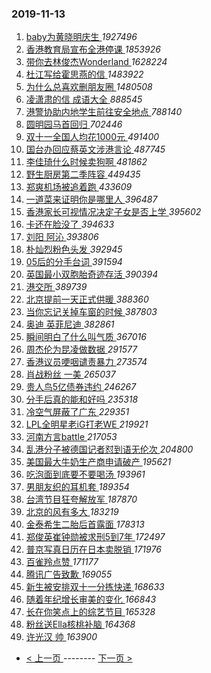 ### 2019-11-13 
1. [ baby为黄晓明庆生 ](https://s.weibo.com/weibo?q=%23baby%E4%B8%BA%E9%BB%84%E6%99%93%E6%98%8E%E5%BA%86%E7%94%9F%23&Refer=top) *1927496*
1. [ 香港教育局宣布全港停课 ](https://s.weibo.com/weibo?q=%23%E9%A6%99%E6%B8%AF%E6%95%99%E8%82%B2%E5%B1%80%E5%AE%A3%E5%B8%83%E5%85%A8%E6%B8%AF%E5%81%9C%E8%AF%BE%23&Refer=top) *1853926*
1. [ 带你去林俊杰Wonderland ](https://s.weibo.com/weibo?q=%23%E5%B8%A6%E4%BD%A0%E5%8E%BB%E6%9E%97%E4%BF%8A%E6%9D%B0Wonderland%23&topic_ad=1&Refer=top) *1628224*
1. [ 杜江写给霍思燕的信 ](https://s.weibo.com/weibo?q=%23%E6%9D%9C%E6%B1%9F%E5%86%99%E7%BB%99%E9%9C%8D%E6%80%9D%E7%87%95%E7%9A%84%E4%BF%A1%23&Refer=top) *1483922*
1. [ 为什么总喜欢删朋友圈 ](https://s.weibo.com/weibo?q=%23%E4%B8%BA%E4%BB%80%E4%B9%88%E6%80%BB%E5%96%9C%E6%AC%A2%E5%88%A0%E6%9C%8B%E5%8F%8B%E5%9C%88%23&Refer=top) *1480508*
1. [ 凌潇肃的信 成语大全 ](https://s.weibo.com/weibo?q=%E5%87%8C%E6%BD%87%E8%82%83%E7%9A%84%E4%BF%A1%20%E6%88%90%E8%AF%AD%E5%A4%A7%E5%85%A8&Refer=top) *888545*
1. [ 港警协助内地学生前往安全地点 ](https://s.weibo.com/weibo?q=%23%E6%B8%AF%E8%AD%A6%E5%8D%8F%E5%8A%A9%E5%86%85%E5%9C%B0%E5%AD%A6%E7%94%9F%E5%89%8D%E5%BE%80%E5%AE%89%E5%85%A8%E5%9C%B0%E7%82%B9%23&Refer=top) *788140*
1. [ 圆明园马首回归 ](https://s.weibo.com/weibo?q=%23%E5%9C%86%E6%98%8E%E5%9B%AD%E9%A9%AC%E9%A6%96%E5%9B%9E%E5%BD%92%23&Refer=top) *702446*
1. [ 双十一全国人均花1000元 ](https://s.weibo.com/weibo?q=%23%E5%8F%8C%E5%8D%81%E4%B8%80%E5%85%A8%E5%9B%BD%E4%BA%BA%E5%9D%87%E8%8A%B11000%E5%85%83%23&Refer=top) *491400*
1. [ 国台办回应蔡英文涉港言论 ](https://s.weibo.com/weibo?q=%23%E5%9B%BD%E5%8F%B0%E5%8A%9E%E5%9B%9E%E5%BA%94%E8%94%A1%E8%8B%B1%E6%96%87%E6%B6%89%E6%B8%AF%E8%A8%80%E8%AE%BA%23&Refer=top) *487745*
1. [ 李佳琦什么时候卖狗啊 ](https://s.weibo.com/weibo?q=%23%E6%9D%8E%E4%BD%B3%E7%90%A6%E4%BB%80%E4%B9%88%E6%97%B6%E5%80%99%E5%8D%96%E7%8B%97%E5%95%8A%23&Refer=top) *481862*
1. [ 野生厨房第二季阵容 ](https://s.weibo.com/weibo?q=%23%E9%87%8E%E7%94%9F%E5%8E%A8%E6%88%BF%E7%AC%AC%E4%BA%8C%E5%AD%A3%E9%98%B5%E5%AE%B9%23&Refer=top) *449435*
1. [ 郑爽机场被追着跑 ](https://s.weibo.com/weibo?q=%23%E9%83%91%E7%88%BD%E6%9C%BA%E5%9C%BA%E8%A2%AB%E8%BF%BD%E7%9D%80%E8%B7%91%23&Refer=top) *433609*
1. [ 一道菜来证明你是哪里人 ](https://s.weibo.com/weibo?q=%23%E4%B8%80%E9%81%93%E8%8F%9C%E6%9D%A5%E8%AF%81%E6%98%8E%E4%BD%A0%E6%98%AF%E5%93%AA%E9%87%8C%E4%BA%BA%23&Refer=top) *396487*
1. [ 香港家长可视情况决定子女是否上学 ](https://s.weibo.com/weibo?q=%23%E9%A6%99%E6%B8%AF%E5%AE%B6%E9%95%BF%E5%8F%AF%E8%A7%86%E6%83%85%E5%86%B5%E5%86%B3%E5%AE%9A%E5%AD%90%E5%A5%B3%E6%98%AF%E5%90%A6%E4%B8%8A%E5%AD%A6%23&Refer=top) *395602*
1. [ 卡还在脸没了 ](https://s.weibo.com/weibo?q=%23%E5%8D%A1%E8%BF%98%E5%9C%A8%E8%84%B8%E6%B2%A1%E4%BA%86%23&Refer=top) *394633*
1. [ 刘阳 阿沁 ](https://s.weibo.com/weibo?q=%E5%88%98%E9%98%B3%20%E9%98%BF%E6%B2%81&Refer=top) *393806*
1. [ 朴灿烈粉色头发 ](https://s.weibo.com/weibo?q=%23%E6%9C%B4%E7%81%BF%E7%83%88%E7%B2%89%E8%89%B2%E5%A4%B4%E5%8F%91%23&Refer=top) *392945*
1. [ 05后的分手台词 ](https://s.weibo.com/weibo?q=%2305%E5%90%8E%E7%9A%84%E5%88%86%E6%89%8B%E5%8F%B0%E8%AF%8D%23&Refer=top) *391594*
1. [ 英国最小双胞胎奇迹存活 ](https://s.weibo.com/weibo?q=%23%E8%8B%B1%E5%9B%BD%E6%9C%80%E5%B0%8F%E5%8F%8C%E8%83%9E%E8%83%8E%E5%A5%87%E8%BF%B9%E5%AD%98%E6%B4%BB%23&Refer=top) *390394*
1. [ 港交所 ](https://s.weibo.com/weibo?q=%23%E6%B8%AF%E4%BA%A4%E6%89%80%23&Refer=top) *389739*
1. [ 北京提前一天正式供暖 ](https://s.weibo.com/weibo?q=%23%E5%8C%97%E4%BA%AC%E6%8F%90%E5%89%8D%E4%B8%80%E5%A4%A9%E6%AD%A3%E5%BC%8F%E4%BE%9B%E6%9A%96%23&Refer=top) *388360*
1. [ 当你忘记关掉车窗的时候 ](https://s.weibo.com/weibo?q=%23%E5%BD%93%E4%BD%A0%E5%BF%98%E8%AE%B0%E5%85%B3%E6%8E%89%E8%BD%A6%E7%AA%97%E7%9A%84%E6%97%B6%E5%80%99%23&Refer=top) *387803*
1. [ 奥迪 英菲尼迪 ](https://s.weibo.com/weibo?q=%E5%A5%A5%E8%BF%AA%20%E8%8B%B1%E8%8F%B2%E5%B0%BC%E8%BF%AA&Refer=top) *382861*
1. [ 瞬间明白了什么叫气质 ](https://s.weibo.com/weibo?q=%23%E7%9E%AC%E9%97%B4%E6%98%8E%E7%99%BD%E4%BA%86%E4%BB%80%E4%B9%88%E5%8F%AB%E6%B0%94%E8%B4%A8%23&Refer=top) *367016*
1. [ 周杰伦为昆凌做数据 ](https://s.weibo.com/weibo?q=%23%E5%91%A8%E6%9D%B0%E4%BC%A6%E4%B8%BA%E6%98%86%E5%87%8C%E5%81%9A%E6%95%B0%E6%8D%AE%23&Refer=top) *291577*
1. [ 香港议员哽咽谴责暴力 ](https://s.weibo.com/weibo?q=%23%E9%A6%99%E6%B8%AF%E8%AE%AE%E5%91%98%E5%93%BD%E5%92%BD%E8%B0%B4%E8%B4%A3%E6%9A%B4%E5%8A%9B%23&Refer=top) *273574*
1. [ 肖战粉丝 一美 ](https://s.weibo.com/weibo?q=%E8%82%96%E6%88%98%E7%B2%89%E4%B8%9D%20%E4%B8%80%E7%BE%8E&Refer=top) *265037*
1. [ 贵人鸟5亿债券违约 ](https://s.weibo.com/weibo?q=%E8%B4%B5%E4%BA%BA%E9%B8%9F5%E4%BA%BF%E5%80%BA%E5%88%B8%E8%BF%9D%E7%BA%A6&Refer=top) *246267*
1. [ 分手后真的能和好吗 ](https://s.weibo.com/weibo?q=%23%E5%88%86%E6%89%8B%E5%90%8E%E7%9C%9F%E7%9A%84%E8%83%BD%E5%92%8C%E5%A5%BD%E5%90%97%23&Refer=top) *235318*
1. [ 冷空气屏蔽了广东 ](https://s.weibo.com/weibo?q=%23%E5%86%B7%E7%A9%BA%E6%B0%94%E5%B1%8F%E8%94%BD%E4%BA%86%E5%B9%BF%E4%B8%9C%23&Refer=top) *229351*
1. [ LPL全明星老iG打老WE ](https://s.weibo.com/weibo?q=%23LPL%E5%85%A8%E6%98%8E%E6%98%9F%E8%80%81iG%E6%89%93%E8%80%81WE%23&Refer=top) *219921*
1. [ 河南方言battle ](https://s.weibo.com/weibo?q=%23%E6%B2%B3%E5%8D%97%E6%96%B9%E8%A8%80battle%23&Refer=top) *217053*
1. [ 乱港分子被德国记者怼到语无伦次 ](https://s.weibo.com/weibo?q=%23%E4%B9%B1%E6%B8%AF%E5%88%86%E5%AD%90%E8%A2%AB%E5%BE%B7%E5%9B%BD%E8%AE%B0%E8%80%85%E6%80%BC%E5%88%B0%E8%AF%AD%E6%97%A0%E4%BC%A6%E6%AC%A1%23&Refer=top) *204800*
1. [ 美国最大牛奶生产商申请破产 ](https://s.weibo.com/weibo?q=%23%E7%BE%8E%E5%9B%BD%E6%9C%80%E5%A4%A7%E7%89%9B%E5%A5%B6%E7%94%9F%E4%BA%A7%E5%95%86%E7%94%B3%E8%AF%B7%E7%A0%B4%E4%BA%A7%23&Refer=top) *195621*
1. [ 吃泡面到底要不要喝汤 ](https://s.weibo.com/weibo?q=%23%E5%90%83%E6%B3%A1%E9%9D%A2%E5%88%B0%E5%BA%95%E8%A6%81%E4%B8%8D%E8%A6%81%E5%96%9D%E6%B1%A4%23&Refer=top) *193961*
1. [ 男朋友织的耳机套 ](https://s.weibo.com/weibo?q=%23%E7%94%B7%E6%9C%8B%E5%8F%8B%E7%BB%87%E7%9A%84%E8%80%B3%E6%9C%BA%E5%A5%97%23&Refer=top) *189354*
1. [ 台湾节目狂夸解放军 ](https://s.weibo.com/weibo?q=%23%E5%8F%B0%E6%B9%BE%E8%8A%82%E7%9B%AE%E7%8B%82%E5%A4%B8%E8%A7%A3%E6%94%BE%E5%86%9B%23&Refer=top) *187870*
1. [ 北京的风有多大 ](https://s.weibo.com/weibo?q=%23%E5%8C%97%E4%BA%AC%E7%9A%84%E9%A3%8E%E6%9C%89%E5%A4%9A%E5%A4%A7%23&Refer=top) *183219*
1. [ 金泰希生二胎后首露面 ](https://s.weibo.com/weibo?q=%23%E9%87%91%E6%B3%B0%E5%B8%8C%E7%94%9F%E4%BA%8C%E8%83%8E%E5%90%8E%E9%A6%96%E9%9C%B2%E9%9D%A2%23&Refer=top) *178313*
1. [ 郑俊英崔钟勋被求刑5到7年 ](https://s.weibo.com/weibo?q=%23%E9%83%91%E4%BF%8A%E8%8B%B1%E5%B4%94%E9%92%9F%E5%8B%8B%E8%A2%AB%E6%B1%82%E5%88%915%E5%88%B07%E5%B9%B4%23&Refer=top) *172497*
1. [ 普京写真日历在日本卖脱销 ](https://s.weibo.com/weibo?q=%23%E6%99%AE%E4%BA%AC%E5%86%99%E7%9C%9F%E6%97%A5%E5%8E%86%E5%9C%A8%E6%97%A5%E6%9C%AC%E5%8D%96%E8%84%B1%E9%94%80%23&Refer=top) *171976*
1. [ 百雀羚点赞 ](https://s.weibo.com/weibo?q=%E7%99%BE%E9%9B%80%E7%BE%9A%E7%82%B9%E8%B5%9E&Refer=top) *171177*
1. [ 腾讯广告致歉 ](https://s.weibo.com/weibo?q=%E8%85%BE%E8%AE%AF%E5%B9%BF%E5%91%8A%E8%87%B4%E6%AD%89&Refer=top) *169055*
1. [ 新生被安排双十一分拣快递 ](https://s.weibo.com/weibo?q=%23%E6%96%B0%E7%94%9F%E8%A2%AB%E5%AE%89%E6%8E%92%E5%8F%8C%E5%8D%81%E4%B8%80%E5%88%86%E6%8B%A3%E5%BF%AB%E9%80%92%23&Refer=top) *168633*
1. [ 随着年纪增长审美的变化 ](https://s.weibo.com/weibo?q=%23%E9%9A%8F%E7%9D%80%E5%B9%B4%E7%BA%AA%E5%A2%9E%E9%95%BF%E5%AE%A1%E7%BE%8E%E7%9A%84%E5%8F%98%E5%8C%96%23&Refer=top) *166843*
1. [ 长在你笑点上的综艺节目 ](https://s.weibo.com/weibo?q=%23%E9%95%BF%E5%9C%A8%E4%BD%A0%E7%AC%91%E7%82%B9%E4%B8%8A%E7%9A%84%E7%BB%BC%E8%89%BA%E8%8A%82%E7%9B%AE%23&Refer=top) *165328*
1. [ 粉丝送Ella核桃补脑 ](https://s.weibo.com/weibo?q=%23%E7%B2%89%E4%B8%9D%E9%80%81Ella%E6%A0%B8%E6%A1%83%E8%A1%A5%E8%84%91%23&Refer=top) *164368*
1. [ 许光汉 帅 ](https://s.weibo.com/weibo?q=%E8%AE%B8%E5%85%89%E6%B1%89%20%E5%B8%85&Refer=top) *163900* 

- [ < 上一页 ](https://github.com/able8/weibo-hot-record/blob/master/2019-11-12.md) -------- [ 下一页 > ](https://github.com/able8/weibo-hot-record/blob/master/2019-11-14.md)